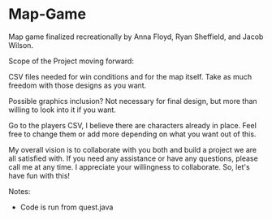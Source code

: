 # Map-Game
Map game finalized recreationally by Anna Floyd, Ryan Sheffield, and Jacob Wilson.

Scope of the Project moving forward: 

CSV files needed for win conditions and for the map itself. Take as much freedom with those designs as you want. 

Possible graphics inclusion? Not necessary for final design, but more than willing to look into it if you want. 

Go to the players CSV, I believe there are characters already in place. Feel free to change them or add more depending on what you want out of this. 

My overall vision is to collaborate with you both and build a project we are all satisfied with. If you need any assistance or have any questions, please call me at any time. I appreciate your willingness to collaborate. So, let's have fun with this! 

Notes:
- Code is run from quest.java